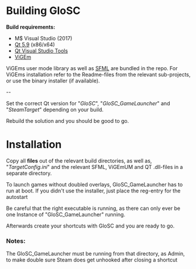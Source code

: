 # Building GloSC

**Build requirements:**
- M$ Visual Studio (2017)
- [Qt 5.9](http://info.qt.io/download-qt-for-application-development) (x86/x64)
- [Qt Visual Studio Tools](https://marketplace.visualstudio.com/items?itemName=TheQtCompany.QtVisualStudioTools)
- [ViGEm](https://github.com/nefarius/ViGEm)

ViGEms user mode library as well as [SFML](http://sfml-dev.org) are bundled in the repo.
For ViGEms installation refer to the Readme-files from the relevant sub-projects, or use the binary installer (if available).

--

Set the correct Qt version for "*GloSC*", "*GloSC_GameLauncher*" and "*SteamTarget*" depending on your build.

Rebuild the solution and you should be good to go.

# Installation

Copy all **files** out of the relevant build directories, as well as, "*TargetConfig.ini*" and the relevant SFML, ViGEmUM and QT .dll-files in a separate directory.

To launch games without doubled overlays, GloSC_GameLauncher has to run at boot.
If you didn't use the installer, just place the reg-entry for the autostart

Be careful that the right executable is running, as there can only ever be one Instance of "GloSC_GameLauncher" running.

Afterwards create your shortcuts with GloSC and you are ready to go.

### Notes:

The GloSC_GameLauncher must be running from that directory, as Admin, to make double sure Steam does get unhooked after closing a shortcut

